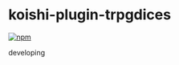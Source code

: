 # koishi-plugin-trpgdices

[![npm](https://img.shields.io/npm/v/koishi-plugin-trpgdices?style=flat-square)](https://www.npmjs.com/package/koishi-plugin-trpgdices)

developing
